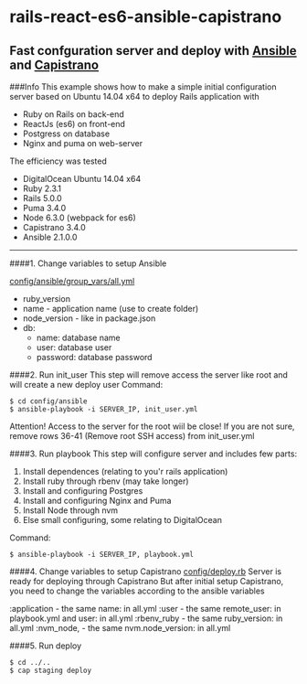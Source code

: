 # rails-react-es6-ansible-capistrano
## Fast confguration server and deploy with [Ansible](https://github.com/ansible/ansible) and [Capistrano](https://github.com/capistrano/capistrano)

###Info
 This example shows how to make a simple initial configuration server based on Ubuntu 14.04 x64 to deploy Rails application with
  * Ruby on Rails on back-end
  * ReactJs (es6) on front-end
  * Postgress on database
  * Nginx and puma on web-server


The efficiency was tested
* DigitalOcean Ubuntu 14.04 x64
* Ruby 2.3.1
* Rails 5.0.0
* Puma 3.4.0
* Node 6.3.0 (webpack for es6)
* Capistrano 3.4.0
* Ansible 2.1.0.0
---

####1. Change variables to setup Ansible

[config/ansible/group_vars/all.yml]()
* ruby_version
* name - application name (use to create folder)
* node_version - like in package.json
* db:
  * name: database name
  * user: database user
  * password: database password

####2. Run init_user
This step will remove access the server like root and will create a new deploy user
Command:

```
$ cd config/ansible
$ ansible-playbook -i SERVER_IP, init_user.yml
```

Attention! Access to the server for the root wiil be close! If you are not sure, remove rows 36-41 (Remove root SSH access) from init_user.yml

####3. Run playbook
This step will configure server and includes few parts:

1. Install dependences (relating to you'r rails application)
2. Install ruby through rbenv (may take longer)
3. Install and configuring Postgres
4. Install and configuring Nginx and Puma
5. Install Node through nvm
6. Else small configuring, some relating to DigitalOcean

Command:

```
$ ansible-playbook -i SERVER_IP, playbook.yml
```

####4. Change variables to setup Capistrano
[config/deploy.rb]()
Server is ready for deploying through Capistrano
But after initial setup Capistrano, you need to change the variables according to the ansible variables

:application - the same name: in all.yml
:user - the same remote_user: in playbook.yml and user: in all.yml
:rbenv_ruby - the same ruby_version: in all.yml
:nvm_node, - the same nvm.node_version: in all.yml

####5. Run deploy
```
$ cd ../..
$ cap staging deploy
```
